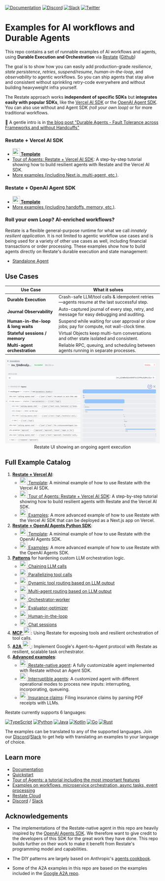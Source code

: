 <!-- markdown-link-check-disable -->
[![Documentation](https://img.shields.io/badge/doc-reference-blue)](https://docs.restate.dev)
[![Discord](https://img.shields.io/discord/1128210118216007792?logo=discord)](https://discord.gg/skW3AZ6uGd)
[![Slack](https://img.shields.io/badge/Slack-4A154B?logo=slack&logoColor=fff)](https://join.slack.com/t/restatecommunity/shared_invite/zt-2v9gl005c-WBpr167o5XJZI1l7HWKImA)
[![Twitter](https://img.shields.io/twitter/follow/restatedev.svg?style=social&label=Follow)](https://x.com/intent/follow?screen_name=restatedev)
<!-- markdown-link-check-enable -->

# Examples for AI workflows and Durable Agents

This repo contains a set of runnable examples of AI workflows and agents, using  **Durable Execution and Orchestration** via [Restate](https://restate.dev/) ([Github](https://restatedev/restate))

The goal is to show how you can easily add production-grade _resilience_, _state persistence_, _retries_, _suspend/resume_, _human-in-the-loop_, and _observability_ to agentic workflows. So you can ship agents that stay alive and consistent without sprinkling retry-code everywhere and without building heavyweight infra yourself.

The Restate approach works **independent of specific SDKs** but **integrates easily with popular SDKs**, like the [Vercel AI SDK](https://ai-sdk.dev/) or the [OpenAI Agent SDK](https://openai.github.io/openai-agents-python/). You can also use without and Agent SDK _(roll your own loop)_ or for more traditional workflows.

📄 A gentle intro is in [the blog post "Durable Agents - Fault Tolerance across Frameworks and without Handcuffs"](https://restate.dev/blog/durable-ai-loops-fault-tolerance-across-frameworks-and-without-handcuffs/)

### Restate + Vercel AI SDK

- **[<img src="https://skillicons.dev/icons?i=ts" width="24" height="24"> Template](vercel-ai/template)**
- [Tour of Agents: Restate + Vercel AI SDK](vercel-ai/tour-of-agents): A step-by-step tutorial showing how to build resilient agents with Restate and the Vercel AI SDK.
- [More examples (including Next.js, multi-agent, etc.)](vercel-ai/examples).

### Restate + OpenAI Agent SDK

- **[<img src="https://skillicons.dev/icons?i=python&theme=light" width="24" height="24"> Template](openai-agents/template)**
- [More examples (including handoffs, memory, etc.)](openai-agents/examples).

### Roll your own Loop? AI-enriched workflows?

Restate is a flexible general-purpose runtime for what we call _innately resilient application_. It is not limited to agentic workflow use cases and is being used for a variety of other use cases as well, including financial transactions or order processing. These examples show how to build agents directly on Restate's durable execution and state management:

- [Standalone Agent](advanced/restate-native-agent/)


## Use Cases

| Use Case                           | What it solves                                                                              |
| ---------------------------------- | ------------------------------------------------------------------------------------------- |
| **Durable Execution**              | Crash-safe LLM/tool calls & idempotent retries—agents resume at the last successful step.   |
| **Journal Observability**          | Auto-captured journal of every step, retry, and message for easy debugging and auditing.    |
| **Human-in-the-loop & long waits** | Suspend while waiting for user approval or slow jobs; pay for compute, not wall-clock time. |
| **Stateful sessions / memory**     | Virtual Objects keep multi-turn conversations and other state isolated and consistent.      |
| **Multi-agent orchestration**      | Reliable RPC, queuing, and scheduling between agents running in separate processes.         |


<p style="text-align: center;">
  <img src="vercel-ai/examples/doc/img/multi_agent_complete.png" alt="OpenAI Agent SDK invocation UI" width="600px"/><br/>
  Restate UI showing an ongoing agent execution
</p>


## Full Example Catalog

1. [**Restate + Vercel AI**](vercel-ai): 
   - [<img src="https://skillicons.dev/icons?i=ts" width="24" height="24"> Template](vercel-ai/template): A minimal example of how to use Restate with the Vercel AI SDK.
   - [<img src="https://skillicons.dev/icons?i=ts" width="24" height="24"> Tour of Agents: Restate + Vercel AI SDK](vercel-ai/tour-of-agents): A step-by-step tutorial showing how to build resilient agents with Restate and the Vercel AI SDK.
   - [<img src="https://skillicons.dev/icons?i=ts" width="24" height="24"> Examples](vercel-ai/examples): A more advanced example of how to use Restate with the Vercel AI SDK that can be deployed as a Next.js app on Vercel.
2. [**Restate + OpenAI Agents Python SDK**](openai-agents): 
   - [<img src="https://skillicons.dev/icons?i=python&theme=light" width="24" height="24"> Template](openai-agents/template): A minimal example of how to use Restate with the OpenAI Agents SDK.
   - [<img src="https://skillicons.dev/icons?i=python&theme=light" width="24" height="24"> Examples](openai-agents/examples): A more advanced example of how to use Restate with the OpenAI Agents SDK.
2. [**Patterns**](patterns) for hardening custom LLM orchestration logic.
   - [<img src="https://skillicons.dev/icons?i=python&theme=light" width="24" height="24"> Chaining LLM calls](patterns#chaining-llm-calls)
   - [<img src="https://skillicons.dev/icons?i=python&theme=light" width="24" height="24"> Parallelizing tool calls](patterns#parallelizing-tool-calls)
   - [<img src="https://skillicons.dev/icons?i=python&theme=light" width="24" height="24"> Dynamic tool routing based on LLM output](patterns#dynamic-routing-to-tools-based-on-llm-output)
   - [<img src="https://skillicons.dev/icons?i=python&theme=light" width="24" height="24"> Multi-agent routing based on LLM output](patterns#multi-agent-routing-based-on-llm-output)
   - [<img src="https://skillicons.dev/icons?i=python&theme=light" width="24" height="24"> Orchestrator-worker](patterns#orchestrator-worker-pattern)
   - [<img src="https://skillicons.dev/icons?i=python&theme=light" width="24" height="24"> Evaluator-optimizer](patterns#evaluator-optimizer-pattern)
   - [<img src="https://skillicons.dev/icons?i=python&theme=light" width="24" height="24"> Human-in-the-loop](patterns#human-in-the-loop-pattern)
   - [<img src="https://skillicons.dev/icons?i=python&theme=light" width="24" height="24"> Chat sessions](patterns#long-lived-stateful-chat-sessions)
3. [**MCP** <img src="https://skillicons.dev/icons?i=ts" width="24" height="24">](mcp): Using Restate for exposing tools and resilient orchestration of tool calls.
4. [**A2A** <img src="https://skillicons.dev/icons?i=python&theme=light" width="24" height="24"> ](a2a): Implement Google's Agent-to-Agent protocol with Restate as resilient, scalable task orchestrator.
5. [**Advanced examples**](end-to-end-applications): 
   - [<img src="https://skillicons.dev/icons?i=python&theme=light" width="24" height="24"> Restate-native agent](advanced/restate-native-agent/README.md): A fully customizable agent implemented with Restate without an Agent SDK. 
   - [<img src="https://skillicons.dev/icons?i=python&theme=light" width="24" height="24"> Interruptible agents](advanced/interruptible-agent/README.md): A customized agent with different operational modes to process new inputs: interrupting, incorporating, queueing.
   - [<img src="https://skillicons.dev/icons?i=python&theme=light" width="24" height="24"> Insurance claims](advanced/insurance-claims/README.md): Filing insurance claims by parsing PDF receipts with LLMs.


Restate currently supports 6 languages:

[![TypeScript](https://skillicons.dev/icons?i=ts)](https://docs.restate.dev/develop/ts/overview)
[![Python](https://skillicons.dev/icons?i=python&theme=light)](https://docs.restate.dev/develop/python/overview)
[![Java](https://skillicons.dev/icons?i=java&theme=light)](https://docs.restate.dev/develop/java/overview)
[![Kotlin](https://skillicons.dev/icons?i=kotlin&theme=light)](https://docs.restate.dev/develop/java/overview)
[![Go](https://skillicons.dev/icons?i=go)](https://docs.restate.dev/develop/go/overview)
[![Rust](https://skillicons.dev/icons?i=rust&theme=light)](https://docs.rs/restate-sdk/latest/restate_sdk/)

The examples can be translated to any of the supported languages. 
Join our [Discord](https://discord.gg/skW3AZ6uGd)/[Slack](https://join.slack.com/t/restatecommunity/shared_invite/zt-2v9gl005c-WBpr167o5XJZI1l7HWKImA) to get help with translating an examples to your language of choice.

## Learn more
- [Documentation](https://docs.restate.dev/)
- [Quickstart](https://docs.restate.dev/get_started/quickstart)
- [Tour of Agents: a tutorial including the most important features](https://docs.restate.dev/tour/ai-agents)
- [Examples on workflows, microservice orchestration, async tasks, event processing](https://github.com/restatedev/examples)
- [Restate Cloud](https://restate.dev/cloud/)
- [Discord](https://discord.gg/skW3AZ6uGd) / [Slack](https://join.slack.com/t/restatecommunity/shared_invite/zt-2v9gl005c-WBpr167o5XJZI1l7HWKImA)

## Acknowledgements

- The implementations of the Restate-native agent in this repo are heavily inspired by the [OpenAI Agents SDK](https://github.com/openai/openai-agents-python). We therefore want to give credit to the developers of this SDK for the great work they have done. This repo builds further on their work to make it benefit from Restate's programming model and capabilities.

- The DIY patterns are largely based on Anthropic's [agents cookbook](https://github.com/anthropics/anthropic-cookbook/tree/main/patterns/agents).

- Some of the A2A examples in this repo are based on the examples included in the [Google A2A repo](https://github.com/google/A2A/tree/main).

